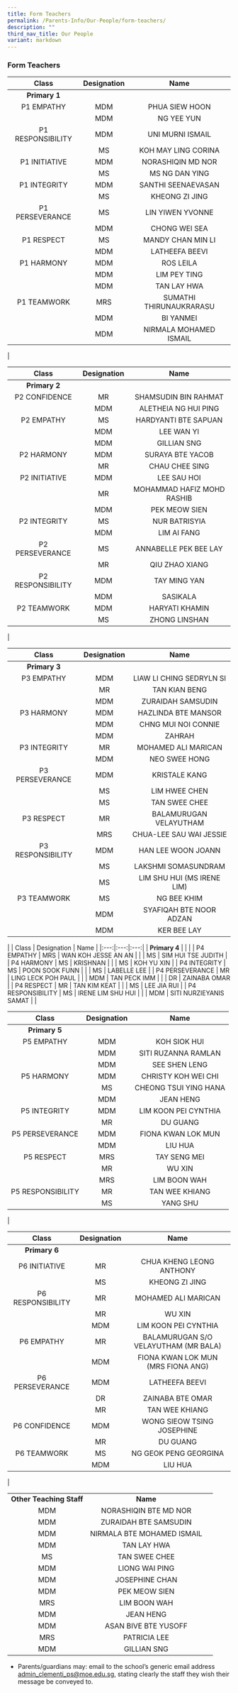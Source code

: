 ```yaml
---
title: Form Teachers
permalink: /Parents-Info/Our-People/form-teachers/
description: ""
third_nav_title: Our People
variant: markdown
---
```

### Form Teachers

| Class | Designation | Name |
|:---:|:---:|:---:|
| **Primary 1** |  |  |
| P1 EMPATHY | MDM | PHUA SIEW HOON |
|  | MDM | NG YEE YUN  |
| P1 RESPONSIBILITY | MDM | UNI MURNI ISMAIL |
|  | MS | KOH MAY LING CORINA |
| P1 INITIATIVE | MDM | NORASHIQIN MD NOR |
|  | MS | MS NG DAN YING |
| P1 INTEGRITY | MDM | SANTHI SEENAEVASAN |
|  | MS | KHEONG ZI JING |
| P1 PERSEVERANCE | MS | LIN YIWEN YVONNE |
|  | MDM | CHONG WEI SEA |
| P1 RESPECT | MS | MANDY CHAN MIN LI |
|  | MDM | LATHEEFA BEEVI |  
| P1 HARMONY | MDM | ROS LEILA |
|  | MDM | LIM PEY TING |
|  | MDM | TAN LAY HWA |
| P1 TEAMWORK | MRS | SUMATHI THIRUNAUKRARASU |
|  | MDM | BI YANMEI |
|  | MDM | NIRMALA MOHAMED ISMAIL |
|

| Class | Designation | Name |
|:---:|:---:|:---:|
| **Primary 2** |  |  |
| P2 CONFIDENCE | MR | SHAMSUDIN BIN RAHMAT |
|  | MDM | ALETHEIA NG HUI PING |
| P2 EMPATHY | MS | HARDYANTI BTE SAPUAN |
|  | MDM | LEE WAN YI |
|  | MDM | GILLIAN SNG |
| P2 HARMONY | MDM | SURAYA BTE YACOB |
|  | MR | CHAU CHEE SING |
| P2 INITIATIVE | MDM | LEE SAU HOI |
|  | MR | MOHAMMAD HAFIZ MOHD RASHIB |
|  | MDM | PEK MEOW SIEN |
| P2 INTEGRITY | MS | NUR BATRISYIA |
|  | MDM | LIM AI FANG |
| P2 PERSEVERANCE | MS | ANNABELLE PEK BEE LAY |
|  | MR | QIU ZHAO XIANG |
| P2 RESPONSIBILITY | MDM | TAY MING YAN |
|  | MDM | SASIKALA |
| P2 TEAMWORK | MDM | HARYATI KHAMIN |
|  | MS | ZHONG LINSHAN |
|

| Class | Designation | Name |
|:---:|:---:|:---:|
| **Primary 3** |  |  |
| P3 EMPATHY | MDM | LIAW LI CHING SEDRYLN SI |
|  | MR | TAN KIAN BENG |
|  | MDM | ZURAIDAH SAMSUDIN |
| P3 HARMONY | MDM | HAZLINDA BTE MANSOR |
|  | MDM | CHNG MUI NOI CONNIE |
|  | MDM | ZAHRAH |
| P3 INTEGRITY | MR | MOHAMED ALI MARICAN|
|  | MDM | NEO SWEE HONG |
| P3 PERSEVERANCE | MDM | KRISTALE KANG |
|  | MS | LIM HWEE CHEN |
|  | MS | TAN SWEE CHEE |
| P3 RESPECT | MR | BALAMURUGAN VELAYUTHAM |
|  | MRS | CHUA-LEE SAU WAI JESSIE |
| P3 RESPONSIBILITY | MDM | HAN LEE WOON JOANN |
| | MS | LAKSHMI SOMASUNDRAM |
|  | MS | LIM SHU HUI (MS IRENE LIM) |
| P3 TEAMWORK | MS | NG BEE KHIM |
|  | MDM | SYAFIQAH BTE NOOR ADZAN |
|  | MDM | KER BEE LAY |
|
| Class | Designation | Name |
|:---:|:---:|:---:|
| **Primary 4** |  |  |
| P4 EMPATHY | MRS | WAN KOH JESSE AN AN |
|  | MS | SIM HUI TSE JUDITH |
| P4 HARMONY | MS | KRISHNAN |
|  | MS | KOH YU XIN |
| P4 INTEGRITY | MS | POON SOOK FUNN |
|  | MS | LABELLE LEE |
| P4 PERSEVERANCE | MR | LING LECK POH PAUL |
|  | MDM | TAN PECK IMM |
|  | DR | ZAINABA OMAR |
| P4 RESPECT | MR | TAN KIM KEAT |
|  | MS | LEE JIA RUI |
| P4 RESPONSIBILITY | MS | IRENE LIM SHU HUI |
|  | MDM | SITI NURZIEYANIS SAMAT |
|

| Class | Designation | Name |
|:---:|:---:|:---:|
| **Primary 5** |  |  |
| P5 EMPATHY | MDM | KOH SIOK HUI |
|  | MDM | SITI RUZANNA RAMLAN|
|  | MDM | SEE SHEN LENG|
| P5 HARMONY | MDM | CHRISTY KOH WEI CHI |
|  | MS | CHEONG TSUI YING HANA |
|   | MDM | JEAN HENG |
| P5 INTEGRITY | MDM | LIM KOON PEI CYNTHIA |
|  | MR | DU GUANG |
| P5 PERSEVERANCE | MDM | FIONA KWAN LOK MUN |
|  | MDM  | LIU HUA |
| P5 RESPECT | MRS | TAY SENG MEI |
|  | MR | WU XIN |
|  | MRS | LIM BOON WAH |
| P5 RESPONSIBILITY | MR | TAN WEE KHIANG |
|  | MS | YANG SHU |
|

| Class | Designation | Name |
|:---:|:---:|:---:|
| **Primary 6** |  |  |
| P6 INITIATIVE | MR | CHUA KHENG LEONG ANTHONY |
|  | MS | KHEONG ZI JING |
| P6 RESPONSIBILITY | MR | MOHAMED ALI MARICAN |
|  | MR | WU XIN |
|  | MDM | LIM KOON PEI CYNTHIA |
| P6 EMPATHY | MR | BALAMURUGAN S/O VELAYUTHAM (MR BALA) |
|  | MDM | FIONA KWAN LOK MUN (MRS FIONA ANG) |
| P6 PERSEVERANCE | MDM | LATHEEFA BEEVI |
|  | DR | ZAINABA BTE OMAR |
|  | MR | TAN WEE KHIANG |
| P6 CONFIDENCE | MDM | WONG SIEOW TSING JOSEPHINE |
|   | MR | DU GUANG |
| P6 TEAMWORK | MS | NG GEOK PENG GEORGINA |
|   | MDM | LIU HUA |
|

|  | ||
|:---:|:---:|:---:|
| **Other Teaching Staff** | **Name** |  |
| MDM | NORASHIQIN BTE MD NOR |
| MDM | ZURAIDAH BTE SAMSUDIN |
| MDM | NIRMALA BTE MOHAMED ISMAIL |
| MDM | TAN LAY HWA |
| MS | TAN SWEE CHEE |
| MDM | LIONG WAI PING |
| MDM | JOSEPHINE CHAN |
| MDM | PEK MEOW SIEN |
| MRS | LIM BOON WAH |
| MDM | JEAN HENG |
| MDM | ASAN BIVE BTE YUSOFF |
| MRS | PATRICIA LEE |
| MDM | GILLIAN SNG |

* Parents/guardians may: email to the school’s generic email address [admin_clementi_ps@moe.edu.sg](admin_clementi_ps@moe.edu.sg), stating clearly the staff they wish their message be conveyed to.